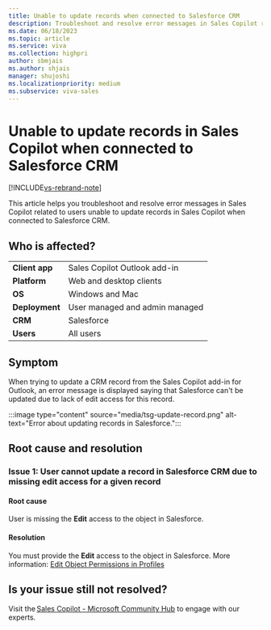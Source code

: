 ```yaml
---
title: Unable to update records when connected to Salesforce CRM
description: Troubleshoot and resolve error messages in Sales Copilot related to users who are unable to update records in Sales Copilot when connected to Salesforce CRM.
ms.date: 06/18/2023
ms.topic: article
ms.service: viva
ms.collection: highpri
author: sbmjais
ms.author: shjais
manager: shujoshi
ms.localizationpriority: medium
ms.subservice: viva-sales
---
```


# Unable to update records in Sales Copilot when connected to Salesforce CRM

[!INCLUDE[vs-rebrand-note](../includes/vs-rebrand-note.md)]

This article helps you troubleshoot and resolve error messages in Sales Copilot related to users unable to update records in Sales Copilot when connected to Salesforce CRM.

## Who is affected?

|  |  |
|---------|---------|
|**Client app**     |  Sales Copilot Outlook add-in        |
|**Platform**     | Web and desktop clients         |
|**OS**     | Windows and Mac         |
|**Deployment**     | User managed and admin managed       |
|**CRM**     | Salesforce      |
|**Users**     | All users |

## Symptom

When trying to update a CRM record from the Sales Copilot add-in for Outlook, an error message is displayed saying that Salesforce can't be updated due to lack of edit access for this record.

:::image type="content" source="media/tsg-update-record.png" alt-text="Error about updating records in Salesforce.":::

## Root cause and resolution

### Issue 1: User cannot update a record in Salesforce CRM due to missing edit access for a given record

#### Root cause

User is missing the **Edit** access to the object in Salesforce.

#### Resolution

You must provide the **Edit** access to the object in Salesforce. More information: [Edit Object Permissions in Profiles](https://help.salesforce.com/s/articleView?id=sf.perm_sets_object_perms_edit.htm&type=5)

## Is your issue still not resolved?

Visit the [Sales Copilot - Microsoft Community Hub](https://techcommunity.microsoft.com/t5/viva-sales/bd-p/VivaSales) to engage with our experts.
